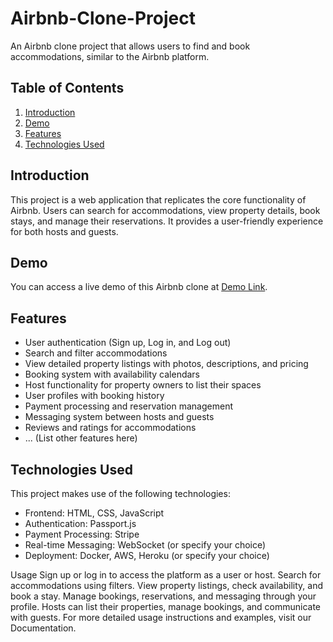 # Airbnb-Clone-Project

An Airbnb clone project that allows users to find and book accommodations, similar to the Airbnb platform.

## Table of Contents

1. [Introduction](#introduction)
2. [Demo](#demo)
3. [Features](#features)
4. [Technologies Used](#technologies-used)

## Introduction

This project is a web application that replicates the core functionality of Airbnb. Users can search for accommodations, view property details, book stays, and manage their reservations. It provides a user-friendly experience for both hosts and guests.

## Demo

You can access a live demo of this Airbnb clone at [Demo Link](https://your-demo-link.com).

## Features

- User authentication (Sign up, Log in, and Log out)
- Search and filter accommodations
- View detailed property listings with photos, descriptions, and pricing
- Booking system with availability calendars
- Host functionality for property owners to list their spaces
- User profiles with booking history
- Payment processing and reservation management
- Messaging system between hosts and guests
- Reviews and ratings for accommodations
- ... (List other features here)

## Technologies Used

This project makes use of the following technologies:

- Frontend: HTML, CSS, JavaScript
- Authentication: Passport.js
- Payment Processing: Stripe
- Real-time Messaging: WebSocket (or specify your choice)
- Deployment: Docker, AWS, Heroku (or specify your choice)

Usage
Sign up or log in to access the platform as a user or host.
Search for accommodations using filters.
View property listings, check availability, and book a stay.
Manage bookings, reservations, and messaging through your profile.
Hosts can list their properties, manage bookings, and communicate with guests.
For more detailed usage instructions and examples, visit our Documentation.

